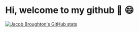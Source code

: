 # Hi, welcome to my github 👋 😄

[![Jacob Broughton's GitHub stats](https://github-readme-stats.vercel.app/api?username=jacobbroughton&show_icons=true&theme=tokyonight)](https://github.com/jacobbroughton/github-readme-stats)
